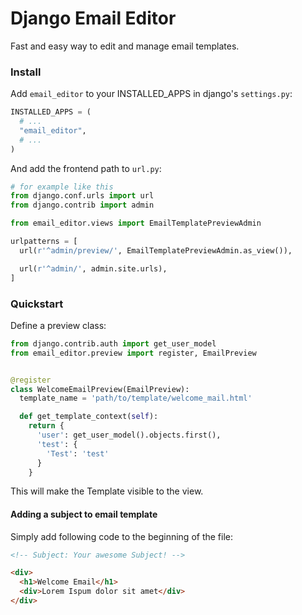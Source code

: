 # Django Email Editor

Fast and easy way to edit and manage email templates.

### Install

Add `email_editor` to your INSTALLED_APPS in django's `settings.py`:

```python
INSTALLED_APPS = (
  # ...
  "email_editor",
  # ...
)
```

And add the frontend path to `url.py`:


```python
# for example like this
from django.conf.urls import url
from django.contrib import admin

from email_editor.views import EmailTemplatePreviewAdmin

urlpatterns = [
  url(r'^admin/preview/', EmailTemplatePreviewAdmin.as_view()),

  url(r'^admin/', admin.site.urls),
]
```

### Quickstart

Define a preview class:

```python
from django.contrib.auth import get_user_model
from email_editor.preview import register, EmailPreview


@register
class WelcomeEmailPreview(EmailPreview):
  template_name = 'path/to/template/welcome_mail.html'

  def get_template_context(self):
    return {
      'user': get_user_model().objects.first(),
      'test': {
        'Test': 'test'
      }
    }

```

This will make the Template visible to the view.


#### Adding a subject to email template

Simply add following code to the beginning of the file:

```html
<!-- Subject: Your awesome Subject! -->

<div>
  <h1>Welcome Email</h1>
  <div>Lorem Ispum dolor sit amet</div>
</div>
```





